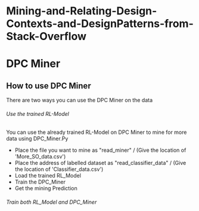# Mining-and-Relating-Design-Contexts-and-DesignPatterns-from-Stack-Overflow

# DPC Miner

## How to use DPC Miner

There are two ways you can use the DPC Miner on the data

###### Use the trained RL-Model

You can use the already trained RL-Model on DPC Miner to mine for more data using DPC_Miner.Py

- Place the file you want to mine as "read_miner" / (Give the location of 'More_SO_data.csv')
- Place the address of labelled dataset as "read_classifier_data" / (Give the location of 'Classifier_data.csv')
- Load the trained RL_Model
- Train the DPC_Miner
- Get the mining Prediction

###### Train both RL_Model and DPC_Miner


